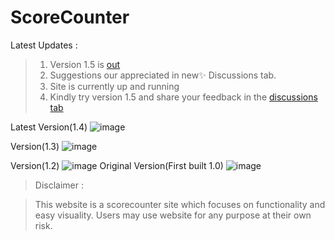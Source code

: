 # ScoreCounter


Latest Updates : 
>1. Version 1.5 is [out](coderustypro.github.io/scorecounter/)
>2. Suggestions our appreciated in new✨ Discussions tab.
>3. Site is currently up and running
>4. Kindly try version 1.5 and share your feedback in the [discussions tab](https://github.com/CodeRustyPro/ScoreCounter/discussions)

Latest Version(1.4)
![image](https://user-images.githubusercontent.com/65584840/124099532-40ec6980-da7b-11eb-937d-30feceb6613e.png)

Version(1.3)
![image](https://user-images.githubusercontent.com/65584840/123801445-ebdc1680-d907-11eb-8c50-ad56e68ecace.png)

Version(1.2)
![image](https://user-images.githubusercontent.com/65584840/123774036-af4df200-d8ea-11eb-9b7c-ee4c5e1fab46.png)
Original Version(First built 1.0)
![image](https://user-images.githubusercontent.com/65584840/123740671-6e43e680-d8c6-11eb-8040-847a1b0a35ba.png)


>Disclaimer :


>This website is a scorecounter site which focuses on functionality and easy visuality.
>Users may use website for any purpose at their own risk.
